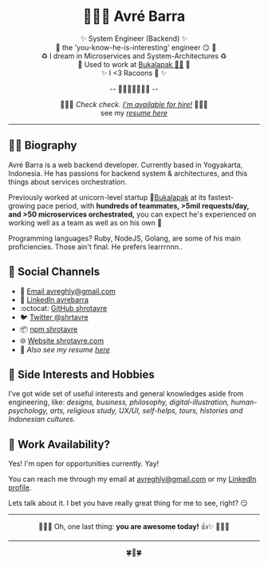 <div class="info">
  <h1 class="name" align="center"><span>👨🏻‍🚀 Avré Barra</span></h1>
  <p class="meta-data" align="center">
    ✨ System Engineer (Backend) ✨ <br/>
    🧲 the 'you-know-he-is-interesting' engineer 😏 🧲<br/>
    ♻️ I dream in Microservices and System-Architectures ♻️<br/>
    🦄 Used to work at <a target="_blank" rel="noopener noreferrer" href="https://www.bukalapak.com">Bukalapak 🤘🏻</a> 🦄 <br/>
    ✨ I <3 Racoons 🦝 ✨<br/>

  </p>
  <p class="info-footer" align="center">
    -- 👨🏻‍🏫🍀🍉👨‍💻 --
  </p>
  <p class="info-footer" align="center">
    👩🏻‍🚀 <i>Check check. <a target="_blank" rel="noopener noreferrer" href="https://github.com/shrotavre/about#-work-availability">I'm available for hire!</a></i> 👨🏻‍🚀<br/>
    see my <i><a target="_blank" rel="noopener noreferrer" href="http://vitae.shrotavre.com">resume here</a></i>
  </p>
</div>

---

## 👦🏻 Biography

Avré Barra is a web backend developer. Currently based in Yogyakarta, Indonesia. He has passions for backend system & architectures, and this things about services orchestration.

Previously worked at unicorn-level startup 🦄[Bukalapak](https://www.bukalapak.com) at its fastest-growing pace period, with **hundreds of teammates, >5mil requests/day, and >50 microservices orchestrated,** you can expect he's experienced on working well as a team as well as on his own 🐐

Programming languages? Ruby, NodeJS, Golang, are some of his main proficiencies. Those ain't final. He prefers learrrnnn..

## 👥 Social Channels

- 📧 [Email avreghly@gmail.com](mailto:avreghly@gmail.com)
- 💼 [LinkedIn avrebarra](https://www.linkedin.com/in/avre-barra/)
- :octocat: [GitHub shrotavre](https://github.com/shrotavre)
- 🐦 [Twitter @shrtavre](https://twitter.com/shrtavre)
- 📦 [npm shrotavre](https://npmjs.com/~shrotavre)
- 🌐 [Website shrotavre.com](http://www.shrotavre.com)
- 🧾 *Also see my resume [here](http://vitae.shrotavre.com)*

## 🌠 Side Interests and Hobbies
I’ve got wide set of useful interests and general knowledges aside from engineering, like: *designs, business, philosophy, digital-illustration, human-psychology, arts, religious study, UX/UI, self-helps, tours, histories and Indonesian cultures.*

## 👞 Work Availability?
Yes! I'm open for opportunities currently. Yay!

You can reach me through my email at [avreghly@gmail.com](mailto:avreghly@gmail.com) or my [LinkedIn profile](https://www.linkedin.com/in/avre-barra/). 

Lets talk about it. I bet you have really great thing for me to see, right? 😏 

---

<div class="info">
  <p class="info-footer" align="center">
     👩🏻‍🚀 Oh, one last thing: <b>you are awesome today!</b> 👍✨ 👨🏻‍🚀<br/>
  </p>
</div>

---

  <p class="info-footer" align="center">
  🍀🏫🍀
  </p>